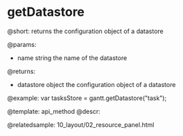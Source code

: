 getDatastore
=============

@short:
	returns the configuration object of a datastore

@params:

- name 		string		the name of the datastore

@returns:
- datastore		object			the configuration object of a datastore

@example:
var tasksStore = gantt.getDatastore("task");



@template:	api_method
@descr:

@relatedsample:
10_layout/02_resource_panel.html
